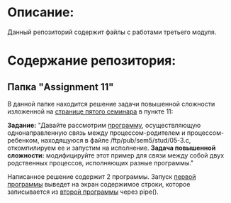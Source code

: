 # Описание:
Данный репозиторий содержит файлы с работами третьего модуля.  
  
# Содержание репозитория:  

## Папка "Assignment 11"  
  
В данной папке находится решение задачи повышенной сложности изложенной на [странице пятого семинара](http://asu.cs.nstu.ru/~evgen/05/prep/sem5.html) в пункте 11:  
  
**Задание:** "Давайте рассмотрим [программу](http://asu.cs.nstu.ru/~evgen/05/stud/05-3c.html), осуществляющую однонаправленную связь между процессом-родителем и процессом-ребенком, находящуюся в файле /ftp/pub/sem5/stud/05-3.c, откомпилируем ее и запустим на исполнение. **Задача повышенной сложности:** модифицируйте этот пример для связи между собой двух родственных процессов, исполняющих разные программы." 
  
Написанное решение содержит 2 программы. Запуск [первой программы](https://github.com/VolkovYury/Eltex.module3/blob/030caa90a670fedab161137c1f78b9077aa13902/Assignment%2011/FirstProgram11.c) выведет на экран содержимое строки, которое записывается из [второй программы](https://github.com/VolkovYury/Eltex.module3/blob/030caa90a670fedab161137c1f78b9077aa13902/Assignment%2011/SecondProgram11.c) через pipe().
  
  